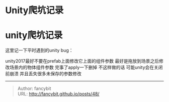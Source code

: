 # Unity爬坑记录

<div class="header"><h1 class="single-title animate__animated animate__pulse animate__faster">unity爬坑记录</h1></div>

<div class="content" id="content"><p>这里记一下平时遇到的unity bug：</p><p>unity2017最好不要在prefab上面修改它上面的组件参数 最好是拖放到场景之后修改场景内的物体组件参数 完事了apply一下删掉 不这样做的话 可能unity会在关闭前崩溃 并且丢失很多未保存的参数修改</p><p></p><!-- raw HTML omitted --></div>



---

> Author: fancybit  
> URL: http://fancybit.github.io/posts/48/  

